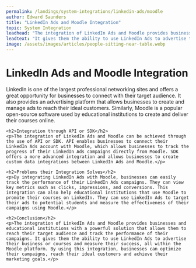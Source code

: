 ```yaml
---
permalink: /landings/system-integrations/linkedin-ads/moodle
author: Edward Saunders
title: "LinkedIn Ads and Moodle Integration"
topic: System Integration
leadhead: "The integration of LinkedIn Ads and Moodle provides businesses and educational institutions with a powerful solution that allows them to reach their target audience and track the performance of their campaigns"
leadtext: "It gives them the ability to use LinkedIn Ads to advertise their business or courses and measure their success, all within the Moodle platform. By using this integration, businesses can optimize their campaigns, reach their ideal customers and achieve their marketing goals."
image: /assets/images/articles/people-sitting-near-table.webp
---
```

<div class="arttext">	<h1>LinkedIn Ads and Moodle Integration</h1>
	<p>LinkedIn is one of the largest professional networking sites and offers a great opportunity for businesses to connect with their target audience. It also provides an advertising platform that allows businesses to create and manage ads to reach their ideal customers. Similarly, Moodle is a popular open-source software used by educational institutions to create and deliver their courses online.</p>

	<h2>Integration through API or SDK</h2>
	<p>The integration of LinkedIn Ads and Moodle can be achieved through the use of API or SDK. API enables businesses to connect their LinkedIn Ads account with Moodle, which allows businesses to track the progress of their LinkedIn Ads campaigns directly from Moodle. SDK offers a more advanced integration and allows businesses to create custom data integrations between LinkedIn Ads and Moodle.</p>

	<h2>Problems their Integration Solves</h2>
	<p>By integrating LinkedIn Ads with Moodle, businesses can easily track the performance of their LinkedIn Ads campaigns. They can view key metrics such as clicks, impressions, and conversions. This integration can also help educational institutions that use Moodle to promote their courses on LinkedIn. They can use LinkedIn Ads to target their ads to potential students and measure the effectiveness of their campaigns using Moodle.</p>

	<h2>Conclusion</h2>
	<p>The integration of LinkedIn Ads and Moodle provides businesses and educational institutions with a powerful solution that allows them to reach their target audience and track the performance of their campaigns. It gives them the ability to use LinkedIn Ads to advertise their business or courses and measure their success, all within the Moodle platform. By using this integration, businesses can optimize their campaigns, reach their ideal customers and achieve their marketing goals.</p>
</div>